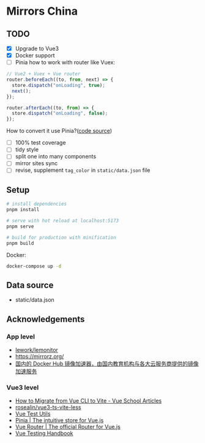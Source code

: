 # Mirrors China

## TODO

- [x] Upgrade to Vue3
- [x] Docker support
- [ ] Pinia how to work with router like Vuex:

```js
// Vue2 + Vuex + Vue router
router.beforeEach((to, from, next) => {
  store.dispatch("onLoading", true);
  next();
});

router.afterEach((to, from) => {
  store.dispatch("onLoading", false);
});
```

How to convert it use Pinia?([code source](https://github.com/lework/lemonitor/blob/1b9912fa675f254011d59f725c45fc0bc80997a9/src/main.js))

- [ ] 100% test coverage
- [ ] tidy style
- [ ] split one into many components
- [ ] mirror sites sync
- [ ] revise, supplement `tag_color` in `static/data.json` file

## Setup

```sh
# install dependencies
pnpm install

# serve with hot reload at localhost:5173
pnpm serve

# build for production with minification
pnpm build
```

Docker:

```sh
docker-compose up -d
```

## Data source

- static/data.json

## Acknowledgements

### App level

- [lework/lemonitor](https://github.com/lework/lemonitor)
- <https://mirrorz.org/>
- [国内的 Docker Hub 镜像加速器，由国内教育机构与各大云服务商提供的镜像加速服务](https://gist.github.com/y0ngb1n/7e8f16af3242c7815e7ca2f0833d3ea6)

### Vue3 level

- [How to Migrate from Vue CLI to Vite - Vue School Articles](https://vueschool.io/articles/vuejs-tutorials/how-to-migrate-from-vue-cli-to-vite/)
- [rosealin/vue3-ts-vite-less](https://github.com/rosealin/vue3-ts-vite-less)
- [Vue Test Utils](https://test-utils.vuejs.org/)
- [Pinia | The intuitive store for Vue.js](https://pinia.vuejs.org/)
- [Vue Router | The official Router for Vue.js](https://router.vuejs.org/)
- [Vue Testing Handbook](https://lmiller1990.github.io/vue-testing-handbook/v3/)

